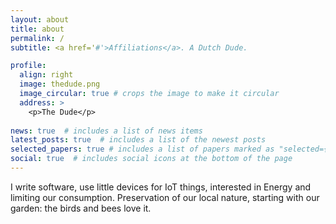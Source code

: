 ```yaml
---
layout: about
title: about
permalink: /
subtitle: <a href='#'>Affiliations</a>. A Dutch Dude.

profile:
  align: right
  image: thedude.png
  image_circular: true # crops the image to make it circular
  address: >
    <p>The Dude</p>
    
news: true  # includes a list of news items
latest_posts: true  # includes a list of the newest posts
selected_papers: true # includes a list of papers marked as "selected={true}"
social: true  # includes social icons at the bottom of the page
---
```


I write software, use little devices for IoT things, interested in Energy and limiting our consumption.
Preservation of our local nature, starting with our garden: the birds and bees love it.

